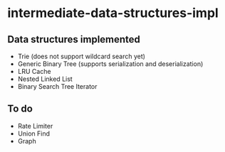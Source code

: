 # intermediate-data-structures-impl

## Data structures implemented
- Trie (does not support wildcard search yet)
- Generic Binary Tree (supports serialization and deserialization)
- LRU Cache
- Nested Linked List
- Binary Search Tree Iterator

## To do
- Rate Limiter
- Union Find
- Graph
